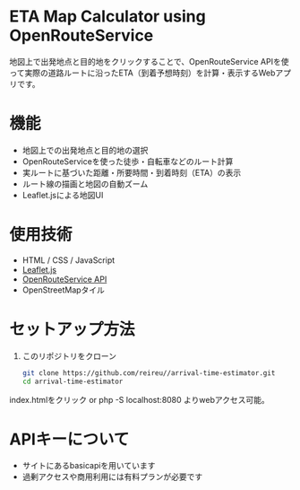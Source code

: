 # ETA Map Calculator using OpenRouteService

地図上で出発地点と目的地をクリックすることで、OpenRouteService APIを使って実際の道路ルートに沿ったETA（到着予想時刻）を計算・表示するWebアプリです。

# 機能

- 地図上での出発地点と目的地の選択
- OpenRouteServiceを使った徒歩・自転車などのルート計算
- 実ルートに基づいた距離・所要時間・到着時刻（ETA）の表示
- ルート線の描画と地図の自動ズーム
- Leaflet.jsによる地図UI


# 使用技術

- HTML / CSS / JavaScript
- [Leaflet.js](https://leafletjs.com/)
- [OpenRouteService API](https://openrouteservice.org/)
- OpenStreetMapタイル

# セットアップ方法

1. このリポジトリをクローン
    ```bash
    git clone https://github.com/reireu//arrival-time-estimator.git
    cd arrival-time-estimator
    ```

index.htmlをクリック or php -S localhost:8080
よりwebアクセス可能。

# APIキーについて

- サイトにあるbasicapiを用いています
- 過剰アクセスや商用利用には有料プランが必要です

